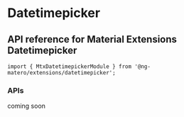 # Datetimepicker

## API reference for Material Extensions Datetimepicker

`import { MtxDatetimepickerModule } from '@ng-matero/extensions/datetimepicker';`

### APIs

coming soon
